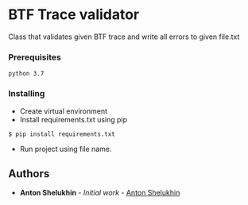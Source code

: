 # BTF Trace validator

Class that validates given BTF trace and write all errors to given file.txt

### Prerequisites

```
python 3.7
```

### Installing

 - Create virtual environment
 - Install requirements.txt using pip
 
 ```shell script
$ pip install requirements.txt
```

 - Run project using file name.

## Authors
* **Anton Shelukhin** - *Initial work* - [Anton Shelukhin](https://gitlab.com/AntonShelukhin/)

